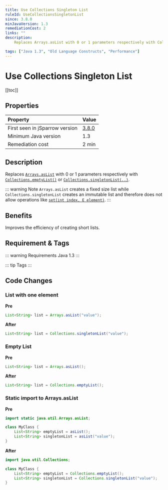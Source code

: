 ```yaml
---
title: Use Collections Singleton List
ruleId: UseCollectionsSingletonList
since: 3.8.0
minJavaVersion: 1.3
remediationCost: 2
links: ""
description:
    Replaces Arrays.asList with 0 or 1 parameters respectively with Collections.emptyList() or Collections.singletonList(..)

tags: ["Java 1.3", "Old Language Constructs", "Performance"]
---
```


# Use Collections Singleton List

[[toc]]

## Properties

| Property                        | Value |
|:------------------------------- |:----- |
| First seen in jSparrow version  | [3.8.0](/eclipse/release-notes.html#_3-8-0) |
| Minimum Java version            | 1.3   |
| Remediation cost                | 2 min |

## Description

Replaces [`Arrays.asList`](https://docs.oracle.com/javase/8/docs/api/java/util/Arrays.html#asList-T...-) with 0 or 1 parameters respectively with [`Collections.emptyList()`](https://docs.oracle.com/javase/8/docs/api/java/util/Collections.html#emptyList--) or [`Collections.singletonList(..)`](https://docs.oracle.com/javase/8/docs/api/java/util/Collections.html#singletonList-T-).

::: warning Note
`Arrays.asList` creates a fixed size list while `Collections.singletonList` creates an immutable list and therefore does not allow operations like [`set(int index, E element)`](https://docs.oracle.com/javase/10/docs/api/java/util/List.html#set(int,E)). 
:::

## Benefits

Improves the efficiency of creating short lists. 

## Requirement & Tags

::: warning Requirements
Java 1.3
:::

::: tip Tags
<TagLinks />
:::

## Code Changes


### List with one element

__Pre__
```java
List<String> list = Arrays.asList("value");

```
__After__
```java
List<String> list = Collections.singletonList("value");
```

### Empty List

__Pre__
```java
List<String> list = Arrays.asList();

```
__After__
```java
List<String> list = Collections.emptyList();
```

### Static import to Arrays.asList

__Pre__
```java
import static java.util.Arrays.asList;

class MyClass {
    List<String> emptyList = asList();
    List<String> singletonList = asList("value");
}


```
__After__
```java
import java.util.Collections;

class MyClass {
    List<String> emptyList = Collections.emptyList();
    List<String> singletonList = Collections.singletonList("value");
}
```
<VersionNotice />

